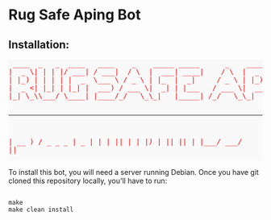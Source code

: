 <h1>Rug Safe Aping Bot</h1>
<h2>Installation:</h2>
<pre style="font-family: monospace; color: #ff0000; background-color: #f9f9f9;">
 ____  _   _  ____   ____    _    _____ _____      _    ____ ___ _   _  ____ 
|  _ \| | | |/ ___| / ___|  / \  |  ___| ____|    / \  |  _ \_ _| \ | |/ ___|
| |_) | | | | |  _  \___ \ / _ \ | |_  |  _|     / _ \ | |_) | ||  \| | |  _ 
|  _ <| |_| | |_| |  ___) / ___ \|  _| | |___   / ___ \|  __/| || |\  | |_| |
|_| \_\\___/ \____| |____/_/   \_\_|   |_____| /_/   \_\_|  |___|_| \_|\____|

 ____   ___ _____ 
| __ ) / _ \_   _
|  _ \| | | || | 
| |_) | |_| || | 
|____/ \___/ |_| 
</pre>
<p>To install this bot, you will need a server running Debian. Once you have git cloned this repository locally, you'll have to run:</p>
<code>
make
make clean install
</code>                  
